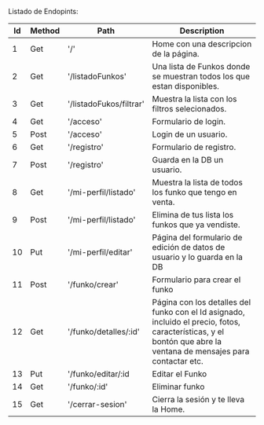 Listado de Endopints:

|Id|Method|Path|Description|
|---|---|---|---|
|1|Get|'/'|Home con una descripcion de la página.|
|2|Get|'/listadoFunkos'| Una lista de Funkos donde se muestran todos los que estan disponibles.|
|3|Get|'/listadoFukos/filtrar'|Muestra la lista con los filtros selecionados.|
|4|Get|'/acceso'|Formulario de login.|
|5|Post|'/acceso'|Login de un usuario.|
|6|Get|'/registro'|Formulario de registro.|
|7|Post|'/registro'|Guarda en la DB un usuario.|
|8|Get|'/mi-perfil/listado'|Muestra la lista de todos los funko que tengo en venta.|
|9|Post|'/mi-perfil/listado'|Elimina de tus lista los funkos que ya vendiste.|
|10|Put|'/mi-perfil/editar'|Página del formulario de edición de datos de usuario y lo guarda en la DB|
|11|Post|'/funko/crear'|Formulario para crear el funko|
|12|Get|'/funko/detalles/:id'|Página con los detalles del funko con el Id asignado, incluido el precio, fotos, características, y el bontón que abre la ventana de mensajes para contactar etc.|
|13|Put|'/funko/editar/:id|Editar el Funko|
|14|Get|'/funko/:id'|Eliminar funko|
|15|Get|'/cerrar-sesion'|Cierra la sesión y te lleva la Home.|